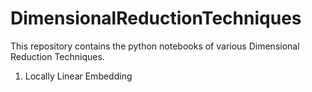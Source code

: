 # DimensionalReductionTechniques

This repository contains the python notebooks of various Dimensional Reduction Techniques.

1. Locally Linear Embedding
